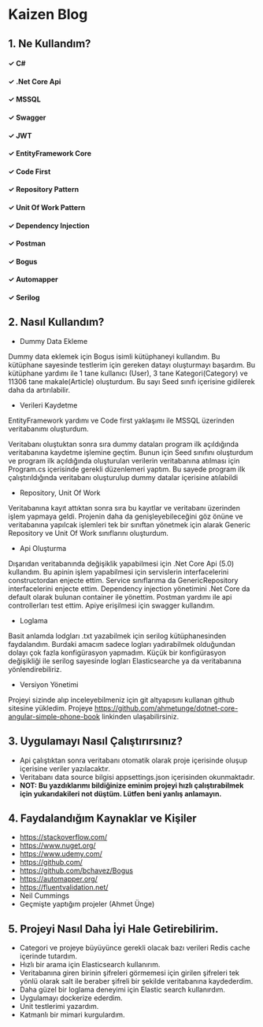 ﻿# Kaizen Blog

## 1. Ne Kullandım?

#### ✓ C#

#### ✓ .Net Core Api

#### ✓ MSSQL

#### ✓ Swagger

#### ✓ JWT

#### ✓ EntityFramework Core

#### ✓ Code First

#### ✓ Repository Pattern

#### ✓ Unit Of Work Pattern

#### ✓ Dependency Injection

#### ✓ Postman

#### ✓ Bogus

#### ✓ Automapper

#### ✓ Serilog


## 2. Nasıl Kullandım?

- Dummy Data Ekleme

Dummy data eklemek için Bogus isimli kütüphaneyi kullandım. Bu kütüphane sayesinde testlerim için gereken datayı oluşturmayı başardım. Bu kütüphane yardımı ile 1 tane kullanıcı (User), 3 tane Kategori(Category) ve 11306 tane makale(Article) oluşturdum. Bu sayı Seed sınıfı içerisine gidilerek daha da artırılabilir. 


- Verileri Kaydetme

EntityFramework yardımı ve Code first yaklaşımı ile MSSQL üzerinden veritabanımı oluşturdum.

Veritabanı oluştuktan sonra sıra dummy dataları program ilk açıldığında veritabanına kaydetme
işlemine geçtim. Bunun için Seed sınıfını oluşturdum ve program ilk açıldığında oluşturulan verilerin veritabanına atılması için Program.cs içerisinde gerekli düzenlemeri yaptım. Bu sayede program ilk çalıştırıldığında veritabanı oluşturulup dummy datalar içerisine atılabildi


- Repository, Unit Of Work


Veritabanına kayıt attıktan sonra sıra bu kayıtlar ve veritabanı üzerinden işlem yapmaya geldi.
Projenin daha da genişleyebileceğini göz önüne ve veritabanına yapılcak işlemleri tek bir sınıftan
yönetmek için alarak Generic Repository ve Unit Of Work sınıflarını oluşturdum. 

- Api Oluşturma

Dışarıdan veritabanında değişiklik yapabilmesi için .Net Core Api (5.0) kullandım. Bu apinin işlem
yapabilmesi için servislerin interfacelerini constructordan enjecte ettim. Service sınıflarıma da
GenericRepository interfacelerini enjecte ettim. Dependency injection yönetimini .Net Core da
default olarak bulunan container ile yönettim. Postman yardımı ile api controllerları test ettim. Apiye erişilmesi için swagger kullandım.

- Loglama

Basit anlamda lodgları .txt yazabilmek için serilog kütüphanesinden faydalandım. Burdaki amacım sadece logları yadırabilmek olduğundan dolayı çok fazla konfigürasyon yapmadım. Küçük bir konfigürasyon değişikliği ile serilog sayesinde logları Elasticsearche ya da veritabanına yönlendirebiliriz.


- Versiyon Yönetimi

Projeyi sizinde alıp inceleyebilmeniz için git altyapısını kullanan github sitesine yükledim. Projeye
https://github.com/ahmetunge/dotnet-core-angular-simple-phone-book linkinden ulaşabilirsiniz.

## 3. Uygulamayı Nasıl Çalıştırırsınız?

- Api çalıştıktan sonra veritabanı otomatik olarak proje içerisinde oluşup içerisine veriler yazılacaktır.
- Veritabanı data source bilgisi appsettings.json içerisinden okunmaktadır.
- **NOT: Bu yazdıklarımı bildiğinize eminim projeyi hızlı çalıştırabilmek için yukarıdakileri not düştüm. Lütfen**
    **beni yanlış anlamayın.**

## 4. Faydalandığım Kaynaklar ve Kişiler

- https://stackoverflow.com/
- https://www.nuget.org/
- https://www.udemy.com/
- https://github.com/
- https://github.com/bchavez/Bogus
- https://automapper.org/
- https://fluentvalidation.net/
- Neil Cummings
- Geçmişte yaptığım projeler (Ahmet Ünge)


## 5. Projeyi Nasıl Daha İyi Hale Getirebilirim.

- Categori ve projeye büyüyünce gerekli olacak bazı verileri Redis cache içerinde tutardım. 
- Hızlı bir arama için Elasticsearch kullanırım.
- Veritabanına giren birinin şifreleri görmemesi için girilen şifreleri tek yönlü olarak salt ile beraber şifreli bir şekilde veritabanına kaydederdim.
- Daha güzel bir loglama deneyimi için Elastic search kullanırdım.
- Uygulamayı dockerize ederdim.
- Unit testlerimi yazardım.
- Katmanlı bir mimari kurgulardım.



